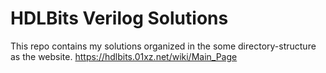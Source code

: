 # HDLBits Verilog Solutions
This repo contains my solutions
organized in the some directory-structure as the website. https://hdlbits.01xz.net/wiki/Main_Page
